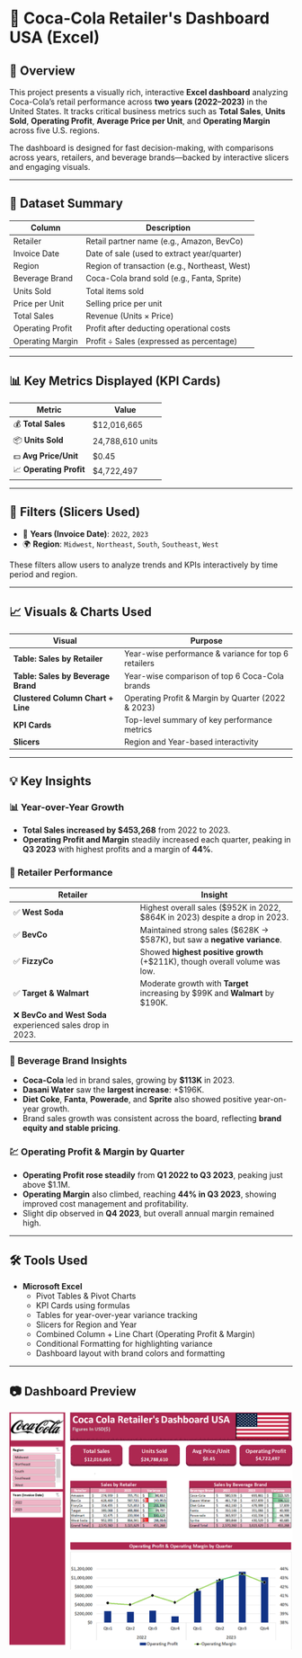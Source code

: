 # 🥤 Coca-Cola Retailer's Dashboard USA (Excel)

## 🧾 Overview
This project presents a visually rich, interactive **Excel dashboard** analyzing Coca-Cola’s retail performance across **two years (2022–2023)** in the United States. It tracks critical business metrics such as **Total Sales**, **Units Sold**, **Operating Profit**, **Average Price per Unit**, and **Operating Margin** across five U.S. regions.

The dashboard is designed for fast decision-making, with comparisons across years, retailers, and beverage brands—backed by interactive slicers and engaging visuals.

---

## 📁 Dataset Summary

| Column               | Description                                      |
|----------------------|--------------------------------------------------|
| Retailer             | Retail partner name (e.g., Amazon, BevCo)        |
| Invoice Date         | Date of sale (used to extract year/quarter)      |
| Region               | Region of transaction (e.g., Northeast, West)    |
| Beverage Brand       | Coca-Cola brand sold (e.g., Fanta, Sprite)       |
| Units Sold           | Total items sold                                 |
| Price per Unit       | Selling price per unit                           |
| Total Sales          | Revenue (Units × Price)                          |
| Operating Profit     | Profit after deducting operational costs         |
| Operating Margin     | Profit ÷ Sales (expressed as percentage)         |

---

## 📊 Key Metrics Displayed (KPI Cards)

| Metric              | Value            |
|---------------------|------------------|
| 💰 **Total Sales**   | $12,016,665       |
| 📦 **Units Sold**     | 24,788,610 units |
| 💵 **Avg Price/Unit**| $0.45             |
| 📈 **Operating Profit** | $4,722,497     |

---

## 🧰 Filters (Slicers Used)

- 📆 **Years (Invoice Date)**: `2022`, `2023`
- 🌍 **Region**: `Midwest`, `Northeast`, `South`, `Southeast`, `West`

These filters allow users to analyze trends and KPIs interactively by time period and region.

---

## 📈 Visuals & Charts Used

| Visual                | Purpose                                                       |
|-----------------------|---------------------------------------------------------------|
| **Table: Sales by Retailer**       | Year-wise performance & variance for top 6 retailers        |
| **Table: Sales by Beverage Brand** | Year-wise comparison of top 6 Coca-Cola brands              |
| **Clustered Column Chart + Line**  | Operating Profit & Margin by Quarter (2022 & 2023)          |
| **KPI Cards**                      | Top-level summary of key performance metrics                |
| **Slicers**                        | Region and Year-based interactivity                         |

---

## 💡 Key Insights

### 📊 Year-over-Year Growth
- **Total Sales increased by $453,268** from 2022 to 2023.
- **Operating Profit and Margin** steadily increased each quarter, peaking in **Q3 2023** with highest profits and a margin of **44%**.

### 🛒 Retailer Performance
| Retailer     | Insight                                                |
|--------------|---------------------------------------------------------|
| ✅ **West Soda**   | Highest overall sales ($952K in 2022, $864K in 2023) despite a drop in 2023. |
| ✅ **BevCo**       | Maintained strong sales ($628K → $587K), but saw a **negative variance**.     |
| ✅ **FizzyCo**     | Showed **highest positive growth** (+$211K), though overall volume was low.  |
| ✅ **Target & Walmart** | Moderate growth with **Target** increasing by $99K and **Walmart** by $190K. |
| ❌ **BevCo and West Soda** experienced sales drop in 2023. |

### 🥤 Beverage Brand Insights
- **Coca-Cola** led in brand sales, growing by **$113K** in 2023.
- **Dasani Water** saw the **largest increase**: +$196K.
- **Diet Coke**, **Fanta**, **Powerade**, and **Sprite** also showed positive year-on-year growth.
- Brand sales growth was consistent across the board, reflecting **brand equity and stable pricing**.

### 💹 Operating Profit & Margin by Quarter
- **Operating Profit rose steadily** from **Q1 2022 to Q3 2023**, peaking just above $1.1M.
- **Operating Margin** also climbed, reaching **44% in Q3 2023**, showing improved cost management and profitability.
- Slight dip observed in **Q4 2023**, but overall annual margin remained high.

---

## 🛠 Tools Used

- **Microsoft Excel**
  - Pivot Tables & Pivot Charts
  - KPI Cards using formulas
  - Tables for year-over-year variance tracking
  - Slicers for Region and Year
  - Combined Column + Line Chart (Operating Profit & Margin)
  - Conditional Formatting for highlighting variance
  - Dashboard layout with brand colors and formatting

---

## 📷 Dashboard Preview

![Coca-Cola Dashboard](./images/coca-cola-dashboard.png)
